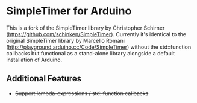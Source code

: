 # SimpleTimer for Arduino

This is a fork of the SimpleTimer library by Christopher Schirner (https://github.com/schinken/SimpleTimer).
Currently it's identical to the original SimpleTimer library by Marcello Romani (http://playground.arduino.cc/Code/SimpleTimer) without the std::function callbacks but functional as a stand-alone library alongside a default installation of Arduino.

## Additional Features

* ~~Support lambda-expressions / std::function callbacks~~
